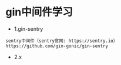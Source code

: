 # gin中间件学习
- 1.gin-sentry
``` 
sentry中间件（sentry官网: https://sentry.io）
https://github.com/gin-gonic/gin-sentry
```
- 2.x
